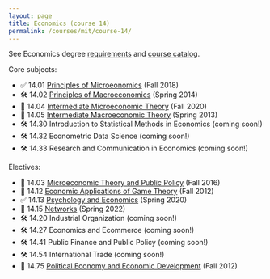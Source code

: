 ```yaml
---
layout: page
title: Economics (course 14)
permalink: /courses/mit/course-14/
---
```


See Economics degree [requirements](https://economics.mit.edu/academic-programs/undergraduate-program/majors) and [course catalog](http://student.mit.edu/catalog/m14a.html).

Core subjects:
- ✅ 14.01 [Principles of Microeonomics](https://ocw.mit.edu/courses/14-01-principles-of-microeconomics-fall-2018/) (Fall 2018)
- 🛠️ 14.02 [Principles of Macroeconomics](https://ocw.mit.edu/courses/14-02-principles-of-macroeconomics-spring-2014/) (Spring 2014)
- 🔄 14.04 [Intermediate Microeconomic Theory](https://ocw.mit.edu/courses/14-04-intermediate-microeconomic-theory-fall-2020/) (Fall 2020)
- 🔄 14.05 [Intermediate Macroeconomic Theory](https://ocw.mit.edu/courses/14-05-intermediate-macroeconomics-spring-2013/) (Spring 2013)
- 🛠️ 14.30 Introduction to Statistical Methods in Economics (coming soon!)
- 🛠️ 14.32 Econometric Data Science (coming soon!)
- 🛠️ 14.33 Research and Communication in Economics (coming soon!)

Electives:
- 🔄 14.03 [Microeconomic Theory and Public Policy](https://ocw.mit.edu/courses/14-03-microeconomic-theory-and-public-policy-fall-2016/) (Fall 2016)
- 🔄 14.12 [Economic Applications of Game Theory](https://ocw.mit.edu/courses/14-12-economic-applications-of-game-theory-fall-2012/) (Fall 2012)
- ✅ 14.13 [Psychology and Economics](https://ocw.mit.edu/courses/14-13-psychology-and-economics-spring-2020/) (Spring 2020)
- 🔄 14.15 [Networks](https://ocw.mit.edu/courses/14-15-networks-spring-2022/) (Spring 2022)
- 🛠️ 14.20 Industrial Organization (coming soon!)
- 🛠️ 14.27 Economics and Ecommerce (coming soon!)
- 🛠️ 14.41 Public Finance and Public Policy (coming soon!)
- 🛠️ 14.54 International Trade (coming soon!)
- 🔄 14.75 [Political Economy and Economic Development](https://ocw.mit.edu/courses/14-75-political-economy-and-economic-development-fall-2012/) (Fall 2012)